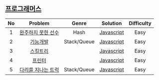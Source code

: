 ## [프로그래머스](https://programmers.co.kr/learn/challenges)

| No | Problem        | Genre | Solution | Difficulty |
|:--:|:--------------:|:-----:|:--------:|:----------:|
| 1 | [완주하지 못한 선수](https://programmers.co.kr/learn/courses/30/lessons/42576) | Hash | [Javascript](Solutions/1.an_athlete_who_could_not_complete_the_race.js) | Easy |
| 2 | [기능개발](https://programmers.co.kr/learn/courses/30/lessons/42586) | Stack/Queue | [Javascript](Solutions/2.function_development.js) | Easy |
| 3 | [스킬트리](https://programmers.co.kr/learn/courses/30/lessons/49993) || [Javascript](Solutions/3.skill_tree.js) | Easy |
| 4 | [프린터](https://programmers.co.kr/learn/courses/30/lessons/42587) || [Javascript](Solutions/4.printer.js) | Easy |
| 5 | [다리를 지나는 트럭](https://programmers.co.kr/learn/courses/30/lessons/42583) | Stack/Queue | [Javascript](Solutions/5.trucks_that_crosses_the_bridge.js) | Easy |
